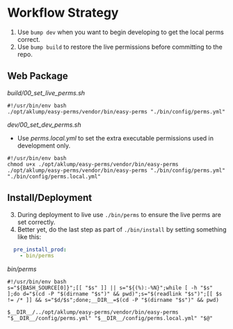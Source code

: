 <!--
id: workflow
tags: ''
-->

# Workflow Strategy

1. Use `bump dev` when you want to begin developing to get the local perms correct.
2. Use `bump build` to restore the live permissions before committing to the repo.

## Web Package

_build/00\_set\_live\_perms.sh_

```shell
#!/usr/bin/env bash
./opt/aklump/easy-perms/vendor/bin/easy-perms "./bin/config/perms.yml"

```

_dev/00\_set\_dev\_perms.sh_

* Use _perms.local.yml_ to set the extra executable permissions used in development only.

```shell
#!/usr/bin/env bash
chmod u+x ./opt/aklump/easy-perms/vendor/bin/easy-perms
./opt/aklump/easy-perms/vendor/bin/easy-perms "./bin/config/perms.yml" "./bin/config/perms.local.yml"

```

## Install/Deployment

3. During deployment to live use `./bin/perms` to ensure the live perms are set correctly.
4. Better yet, do the last step as part of `./bin/install` by setting something like this:

```yaml
  pre_install_prod:
    - bin/perms
```

_bin/perms_

```shell
#!/usr/bin/env bash
s="${BASH_SOURCE[0]}";[[ "$s" ]] || s="${(%):-%N}";while [ -h "$s" ];do d="$(cd -P "$(dirname "$s")" && pwd)";s="$(readlink "$s")";[[ $s != /* ]] && s="$d/$s";done;__DIR__=$(cd -P "$(dirname "$s")" && pwd)

$__DIR__/../opt/aklump/easy-perms/vendor/bin/easy-perms "$__DIR__/config/perms.yml" "$__DIR__/config/perms.local.yml" "$@"

```
